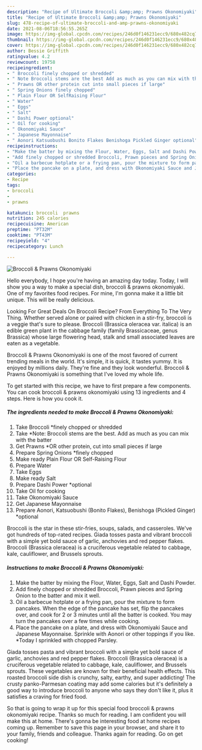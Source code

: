 ```yaml
---
description: "Recipe of Ultimate Broccoli &amp;amp; Prawns Okonomiyaki"
title: "Recipe of Ultimate Broccoli &amp;amp; Prawns Okonomiyaki"
slug: 478-recipe-of-ultimate-broccoli-and-amp-prawns-okonomiyaki
date: 2021-08-06T18:56:55.265Z
image: https://img-global.cpcdn.com/recipes/246d0f146231ecc9/680x482cq70/broccoli-prawns-okonomiyaki-recipe-main-photo.jpg
thumbnail: https://img-global.cpcdn.com/recipes/246d0f146231ecc9/680x482cq70/broccoli-prawns-okonomiyaki-recipe-main-photo.jpg
cover: https://img-global.cpcdn.com/recipes/246d0f146231ecc9/680x482cq70/broccoli-prawns-okonomiyaki-recipe-main-photo.jpg
author: Bessie Griffith
ratingvalue: 4.2
reviewcount: 19758
recipeingredient:
- " Broccoli finely chopped or shredded"
- " Note Broccoli stems are the best Add as much as you can mix with the batter"
- " Prawns OR other protein cut into small pieces if large"
- " Spring Onions finely chopped"
- " Plain Flour OR SelfRaising Flour"
- " Water"
- " Eggs"
- " Salt"
- " Dashi Power optional"
- " Oil for cooking"
- " Okonomiyaki Sauce"
- " Japanese Mayonnaise"
- " Aonori Katsuobushi Bonito Flakes Benishoga Pickled Ginger optional"
recipeinstructions:
- "Make the batter by mixing the Flour, Water, Eggs, Salt and Dashi Powder."
- "Add finely chopped or shredded Broccoli, Prawn pieces and Spring Onion to the batter and mix it well."
- "Oil a barbecue hotplate or a frying pan, pour the mixture to form pancakes. When the edge of the pancake has set, flip the pancakes over, and cook for 2 or 3 minutes until all the batter is cooked. You may turn the pancakes over a few times while cooking."
- "Place the pancake on a plate, and dress with Okonomiyaki Sauce and Japanese Mayonnaise. Sprinkle with Aonori or other toppings if you like. *Today I sprinkled with chopped Parsley."
categories:
- Recipe
tags:
- broccoli
- 
- prawns

katakunci: broccoli  prawns 
nutrition: 245 calories
recipecuisine: American
preptime: "PT32M"
cooktime: "PT43M"
recipeyield: "4"
recipecategory: Lunch

---
```



![Broccoli &amp; Prawns Okonomiyaki](https://img-global.cpcdn.com/recipes/246d0f146231ecc9/680x482cq70/broccoli-prawns-okonomiyaki-recipe-main-photo.jpg)

Hello everybody, I hope you're having an amazing day today. Today, I will show you a way to make a special dish, broccoli &amp; prawns okonomiyaki. One of my favorites food recipes. For mine, I'm gonna make it a little bit unique. This will be really delicious.

Looking For Great Deals On Broccoli Recipe? From Everything To The Very Thing. Whether served alone or paired with chicken in a stir-fry, broccoli is a veggie that&#39;s sure to please. Broccoli (Brassica oleracea var. italica) is an edible green plant in the cabbage family (family Brassicaceae, genus Brassica) whose large flowering head, stalk and small associated leaves are eaten as a vegetable.

Broccoli &amp; Prawns Okonomiyaki is one of the most favored of current trending meals in the world. It's simple, it is quick, it tastes yummy. It is enjoyed by millions daily. They're fine and they look wonderful. Broccoli &amp; Prawns Okonomiyaki is something that I've loved my whole life.


To get started with this recipe, we have to first prepare a few components. You can cook broccoli &amp; prawns okonomiyaki using 13 ingredients and 4 steps. Here is how you cook it.

<!--inarticleads1-->

##### The ingredients needed to make Broccoli &amp; Prawns Okonomiyaki:

1. Take  Broccoli *finely chopped or shredded
1. Take  *Note: Broccoli stems are the best. Add as much as you can mix with the batter
1. Get  Prawns *OR other protein, cut into small pieces if large
1. Prepare  Spring Onions *finely chopped
1. Make ready  Plain Flour OR Self-Raising Flour
1. Prepare  Water
1. Take  Eggs
1. Make ready  Salt
1. Prepare  Dashi Power *optional
1. Take  Oil for cooking
1. Take  Okonomiyaki Sauce
1. Get  Japanese Mayonnaise
1. Prepare  Aonori, Katsuobushi (Bonito Flakes), Benishoga (Pickled Ginger) *optional


Broccoli is the star in these stir-fries, soups, salads, and casseroles. We&#39;ve got hundreds of top-rated recipes. Giada tosses pasta and vibrant broccoli with a simple yet bold sauce of garlic, anchovies and red pepper flakes. Broccoli (Brassica oleracea) is a cruciferous vegetable related to cabbage, kale, cauliflower, and Brussels sprouts. 

<!--inarticleads2-->

##### Instructions to make Broccoli &amp; Prawns Okonomiyaki:

1. Make the batter by mixing the Flour, Water, Eggs, Salt and Dashi Powder.
1. Add finely chopped or shredded Broccoli, Prawn pieces and Spring Onion to the batter and mix it well.
1. Oil a barbecue hotplate or a frying pan, pour the mixture to form pancakes. When the edge of the pancake has set, flip the pancakes over, and cook for 2 or 3 minutes until all the batter is cooked. You may turn the pancakes over a few times while cooking.
1. Place the pancake on a plate, and dress with Okonomiyaki Sauce and Japanese Mayonnaise. Sprinkle with Aonori or other toppings if you like. *Today I sprinkled with chopped Parsley.


Giada tosses pasta and vibrant broccoli with a simple yet bold sauce of garlic, anchovies and red pepper flakes. Broccoli (Brassica oleracea) is a cruciferous vegetable related to cabbage, kale, cauliflower, and Brussels sprouts. These vegetables are known for their beneficial health effects. This roasted broccoli side dish is crunchy, salty, earthy, and super addicting! The crusty panko-Parmesan coating may add some calories but it&#39;s definitely a good way to introduce broccoli to anyone who says they don&#39;t like it, plus it satisfies a craving for fried food. 

So that is going to wrap it up for this special food broccoli &amp; prawns okonomiyaki recipe. Thanks so much for reading. I am confident you will make this at home. There's gonna be interesting food at home recipes coming up. Remember to save this page in your browser, and share it to your family, friends and colleague. Thanks again for reading. Go on get cooking!
